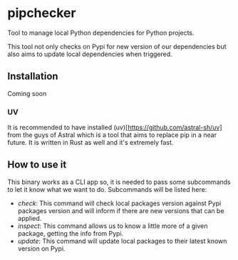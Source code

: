 # pipchecker
Tool to manage local Python dependencies for Python projects.

This tool not only checks on Pypi for new version of our dependencies but also aims to update local dependencies when triggered.

## Installation
Coming soon

### UV
It is recommended to have installed (uv)[https://github.com/astral-sh/uv] from the guys of Astral which is a tool that aims to replace pip in a near future. It is written in Rust as well and it's extremely fast. 

## How to use it
This binary works as a CLI app so, it is needed to pass some subcommands to let it know what we want to do. Subcommands will be listed here:
- *check*: This command will check local packages version against Pypi packages version and will inform if there are new versions that can be applied.
- *inspect*: This command allows us to know a little more of a given package, getting the info from Pypi.
- *update*: This command will update local packages to their latest known version on Pypi. 

